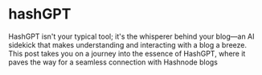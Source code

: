 # hashGPT
HashGPT isn't your typical tool; it's the whisperer behind your blog—an AI sidekick that makes understanding and interacting with a blog a breeze. This post takes you on a journey into the essence of HashGPT, where it paves the way for a seamless connection with Hashnode blogs
